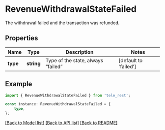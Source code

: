 # RevenueWithdrawalStateFailed

The withdrawal failed and the transaction was refunded.

## Properties

Name | Type | Description | Notes
------------ | ------------- | ------------- | -------------
**type** | **string** | Type of the state, always “failed” | [default to 'failed']

## Example

```typescript
import { RevenueWithdrawalStateFailed } from 'tele_rest';

const instance: RevenueWithdrawalStateFailed = {
    type,
};
```

[[Back to Model list]](../README.md#documentation-for-models) [[Back to API list]](../README.md#documentation-for-api-endpoints) [[Back to README]](../README.md)
